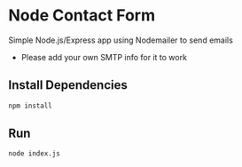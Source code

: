 # Node Contact Form

Simple Node.js/Express app using Nodemailer to send emails

- Please add your own SMTP info for it to work

## Install Dependencies

```bash
npm install 
```

## Run

```bash
node index.js
```